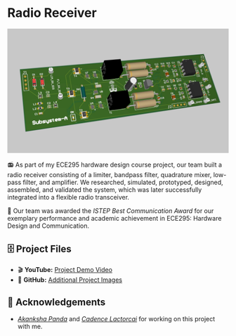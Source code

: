 # Radio Receiver

![head](https://github.com/thejoonho/radio-receiver/blob/main/images/radio-receiver.jpeg)

📻 As part of my ECE295 hardware design course project, our team built a radio receiver consisting of a limiter, bandpass filter, quadrature mixer, low-pass filter, and amplifier. We researched, simulated, prototyped, designed, assembled, and validated the system, which was later successfully integrated into a flexible radio transceiver.

🌟 Our team was awarded the _ISTEP Best Communication Award_ for our exemplary performance and academic achievement in ECE295: Hardware Design and Communication.

## 🗄️ Project Files
<!-- - 🪄 **Altium Designer:** [Radio Receiver]() -->
<!-- - 📑 **Google Doc:** [Project Documentation]() -->

- 🎬 **YouTube:** [Project Demo Video](https://www.youtube.com/watch?v=JGLR_uTyv3c)
- 🌁 **GitHub:** [Additional Project Images](https://github.com/thejoonho/radio-receiver/tree/main/images)

## 💐 Acknowledgements

- *[Akanksha Panda](https://www.linkedin.com/in/akanksha-panda0/)* and *[Cadence Lactorcai](https://www.linkedin.com/in/cadence-latorcai/)* for working on this project with me. 

